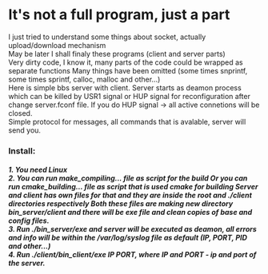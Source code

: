 <h1>It's not a full program, just a part</h1>
I just tried to understand some things about socket, actually upload/download mechanism
<br/>
May be later I shall finaly these programs (client and server parts)
<br/>
Very dirty code, I know it, many parts of the code could be wrapped as separate functions
Many things have been omitted (some times snprintf, some times sprintf, calloc, malloc and other...)
<br/>
Here is simple bbs server with client.
Server starts as deamon process which can be killed by USR1 signal or HUP signal for reconfiguration after change server.fconf file.
If you do HUP signal -> all active connetions will be closed.
<br/>
Simple protocol for messages, all commands that is avalable, server will send you.
<br/>
<h3>Install:<h5>
1. 	You need Linux
<br/>
2. 	You can run make_compiling... file as script for the build
	Or you can run cmake_building... file as script that is used cmake for building
	<b>Server and client has own files for that and they are inside the root and ./client directories respectively</b>
	Both these files are making new directory bin_server/client and there will be exe file and clean copies of base and config files.
<br/>
3. Run ./bin_server/exe and server will be executed as deamon, all errors and info will be within the /var/log/syslog file as default (IP, PORT, PID and other...)
<br/>
4. Run ./client/bin_client/exe IP PORT, where IP and PORT - ip and port of the server.
